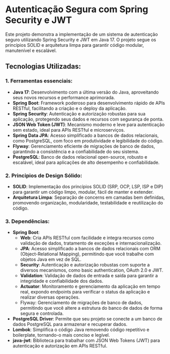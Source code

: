 # Autenticação Segura com Spring Security e JWT

 Este projeto demonstra a implementação de um sistema de autenticação seguro utilizando Spring Security e JWT em Java 17. O projeto segue os princípios SOLID e arquitetura limpa para garantir código modular, manutenível e escalável.  

 ## Tecnologias Utilizadas:
### 1. Ferramentas essenciais:
-  **Java 17**: Desenvolvimento com a última versão do Java, aproveitando seus novos recursos e performance aprimorada.
- **Spring Boot**: Framework poderoso para desenvolvimento rápido de APIs RESTful, facilitando a criação e o deploy da aplicação.
- **Spring Security**: Autenticação e autorização robustas para sua aplicação, protegendo seus dados e recursos com segurança de ponta.
- **JSON Web Token (JWT)**: Mecanismo moderno e leve para autenticação sem estado, ideal para APIs RESTful e microserviços.
- **Spring Data JPA**: Acesso simplificado a bancos de dados relacionais, como PostgreSQL, com foco em produtividade e legibilidade do código.
- **Flyway**: Gerenciamento eficiente de migrações de banco de dados, garantindo a consistência e a confiabilidade do seu sistema.
- **PostgreSQL**: Banco de dados relacional open-source, robusto e escalável, ideal para aplicações de alto desempenho e confiabilidade.

### 2. Principios de Design Sólido:
- **SOLID**: Implementação dos princípios SOLID (SRP, OCP, LSP, ISP e DIP) para garantir um código limpo, modular, fácil de manter e extender.
- **Arquitetura Limpa**: Separação de concerns em camadas bem definidas, promovendo organização, modularidade, testabilidade e reutilização do código.

### 3. Dependências:
- **Spring Boot**:
  - **Web**: Cria APIs RESTful com facilidade e integra recursos como validação de dados, tratamento de exceções e internacionalização.
  - **JPA**: Acesso simplificado a bancos de dados relacionais com ORM (Object-Relational Mapping), permitindo que você trabalhe com objetos Java em vez de SQL.
  - **Security**: Autenticação e autorização robustas com suporte a diversos mecanismos, como basic authentication, OAuth 2.0 e JWT.
  - **Validation**: Validação de dados de entrada e saída para garantir a integridade e confiabilidade dos dados.
  - **Actuator**: Monitoramento e gerenciamento da aplicação em tempo real, expondo endpoints para verificar o status da aplicação e realizar diversas operações.
  - Flyway: Gerenciamento de migrações de banco de dados, permitindo que você altere a estrutura do banco de dados de forma segura e controlada.
- **PostgreSQL Driver**: Permite que seu projeto se conecte a um banco de dados PostgreSQL para armazenar e recuperar dados.
- **Lombok**: Simplifica o código Java removendo código repetitivo e boilerplate, tornando-o mais conciso e legível.
- **java-jwt**: Biblioteca para trabalhar com JSON Web Tokens (JWT) para autenticação e autorização em APIs RESTful.
